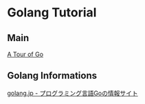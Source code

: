 # Golang Tutorial

## Main

[A Tour of Go](http://tour.golang.org/)

## Golang Informations

[golang.jp - プログラミング言語Goの情報サイト](http://golang.jp/)
